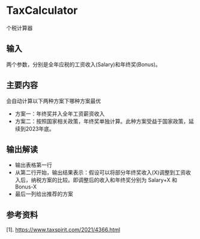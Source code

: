 # TaxCalculator

个税计算器

## 输入

两个参数，分别是全年应税的工资收入(Salary)和年终奖(Bonus)。

## 主要内容

会自动计算以下两种方案下哪种方案最优

+ 方案一：年终奖并入全年工资薪资收入
+ 方案二：按照国家相关政策，年终奖单独计算。此种方案受益于国家政策，延续到2023年底。

## 输出解读

+ 输出表格第一行
+ 从第二行开始，输出结果表示：假设可以将部分年终奖收入(X)调整到工资收入后，纳税方案的比较。即调整后的收入和年终奖分别为 Salary+X 和 Bonus-X
+ 最后一列给出推荐的方案

## 参考资料

[1]. https://www.taxspirit.com/2021/4366.html
